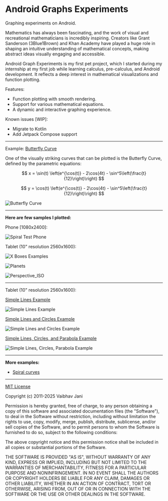Android Graphs Experiments
==========================

Graphing experiments on Android.

Mathematics has always been fascinating, and the work of visual and recreational mathematicians is
incredibly inspiring. Creators like Grant Sanderson (3Blue1Brown) and Khan Academy have played a
huge role in shaping an intuitive understanding of mathematical concepts, making abstract ideas
visually engaging and accessible.

Android Graph Experiments is my first pet project, which I started during my internship at my first
job while learning calculus, pre-calculus, and Android development. It reflects a deep interest in
mathematical visualizations and function plotting.

Features:

- Function plotting with smooth rendering.
- Support for various mathematical equations.
- A dynamic and interactive graphing experience.

Known issues [WIP]:

- Migrate to Kotlin
- Add Jetpack Compose support

---

Example: [Butterfly Curve](app/src/main/java/com/ai/engg/curves/x/y/examples/drawings/ButterflyCurve.kt)

One of the visually striking curves that can be plotted is the Butterfly Curve, defined by the
parametric equations:

$$
x = \sin(t) \left(e^{\cos(t)} - 2\cos(4t) - \sin^5\left(\frac{t}{12}\right)\right)
$$

$$
y = \cos(t) \left(e^{\cos(t)} - 2\cos(4t) - \sin^5\left(\frac{t}{12}\right)\right)
$$

![Butterfly Curve](examples-images/Butterfly_Curve_Screenshot_20250310_163133.png)

---

**Here are few samples I plotted:**

Phone [1080x2400]:

![Spiral Test Phone](examples-images/SpriralTest_Phone_Screenshot_20250305_182944.png)

Tablet (10" resolution 2560x1600):

![X Boxes Examples](examples-images/GreenRedCrossBox_Screenshot_20250306_161700.png)

![Planets](examples-images/Planets_Screenshot_20250305_122522.png)

![Perspective_ISO](examples-images/Perspective_ISO.png)

---

Tablet (10" resolution 2560x1600):

[Simple Lines Example](app/src/main/java/com/ai/engg/curves/x/y/examples/drawings/LinesCirclesCurves.kt)

![Simple Lines Example](examples-images/JustLines_Screenshot_20250310_133938.png)

[Simple Lines and Circles Example](app/src/main/java/com/ai/engg/curves/x/y/examples/drawings/LinesCirclesCurves.kt)

![Simple Lines and Circles Example](examples-images/LinesAndCircles_Screenshot_20250310_141325.png)

[Simple Lines, Circles, and Parabola Example](app/src/main/java/com/ai/engg/curves/x/y/examples/drawings/LinesCirclesCurves.kt)

![Simple Lines, Circles, Parabola Example](examples-images/LinesCirclesParabolas_Screenshot_20250310_141732.png)

---

**More examples:**

- [Spiral curves](/SPIRAL_EXAMPLES.md)

---

[MIT License](/LICENSE.md)

Copyright (c) 2011-2025 Vaibhav Jani

Permission is hereby granted, free of charge, to any person obtaining a copy of this software and
associated documentation files (the "Software"), to deal in the Software without restriction,
including without limitation the rights to use, copy, modify, merge, publish, distribute,
sublicense, and/or sell copies of the Software, and to permit persons to whom the Software is
furnished to do so, subject to the following conditions:

The above copyright notice and this permission notice shall be included in all copies or substantial
portions of the Software.

THE SOFTWARE IS PROVIDED "AS IS", WITHOUT WARRANTY OF ANY KIND, EXPRESS OR IMPLIED, INCLUDING BUT
NOT LIMITED TO THE WARRANTIES OF MERCHANTABILITY, FITNESS FOR A PARTICULAR PURPOSE AND
NONINFRINGEMENT. IN NO EVENT SHALL THE AUTHORS OR COPYRIGHT HOLDERS BE LIABLE FOR ANY CLAIM, DAMAGES
OR OTHER LIABILITY, WHETHER IN AN ACTION OF CONTRACT, TORT OR OTHERWISE, ARISING FROM, OUT OF OR IN
CONNECTION WITH THE SOFTWARE OR THE USE OR OTHER DEALINGS IN THE SOFTWARE.




